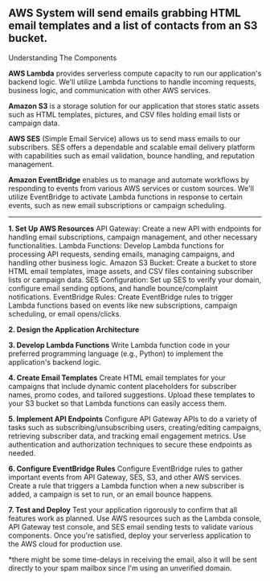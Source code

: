 AWS System will send emails grabbing HTML email templates and a list of contacts from an S3 bucket.
-
Understanding The Components

**AWS Lambda** provides serverless compute capacity to run our application's backend logic. We'll utilize Lambda functions to handle incoming requests, business logic, and communication with other AWS services.

**Amazon S3** is a storage solution for our application that stores static assets such as HTML templates, pictures, and CSV files holding email lists or campaign data.

**AWS SES** (Simple Email Service) allows us to send mass emails to our subscribers. SES offers a dependable and scalable email delivery platform with capabilities such as email validation, bounce handling, and reputation management.

**Amazon EventBridge** enables us to manage and automate workflows by responding to events from various AWS services or custom sources. We'll utilize EventBridge to activate Lambda functions in response to certain events, such as new email subscriptions or campaign scheduling.

----
**1. Set Up AWS Resources**
API Gateway: Create a new API with endpoints for handling email subscriptions, campaign management, and other necessary functionalities.
Lambda Functions: Develop Lambda functions for processing API requests, sending emails, managing campaigns, and handling other business logic.
Amazon S3 Bucket: Create a bucket to store HTML email templates, image assets, and CSV files containing subscriber lists or campaign data.
SES Configuration: Set up SES to verify your domain, configure email sending options, and handle bounce/complaint notifications.
EventBridge Rules: Create EventBridge rules to trigger Lambda functions based on events like new subscriptions, campaign scheduling, or email opens/clicks.

**2. Design the Application Architecture**

**3. Develop Lambda Functions**
Write Lambda function code in your preferred programming language (e.g., Python) to implement the application's backend logic.

**4. Create Email Templates**
Create HTML email templates for your campaigns that include dynamic content placeholders for subscriber names, promo codes, and tailored suggestions. Upload these templates to your S3 bucket so that Lambda functions can easily access them.

**5. Implement API Endpoints**
Configure API Gateway APIs to do a variety of tasks such as subscribing/unsubscribing users, creating/editing campaigns, retrieving subscriber data, and tracking email engagement metrics. Use authentication and authorization techniques to secure these endpoints as needed.

**6. Configure EventBridge Rules**
Configure EventBridge rules to gather important events from API Gateway, SES, S3, and other AWS services. Create a rule that triggers a Lambda function when a new subscriber is added, a campaign is set to run, or an email bounce happens.

**7. Test and Deploy**
Test your application rigorously to confirm that all features work as planned. Use AWS resources such as the Lambda console, API Gateway test console, and SES email sending tests to validate various components. Once you're satisfied, deploy your serverless application to the AWS cloud for production use.

*there might be some time-delays in receiving the email, also it will be sent directly to your spam mailbox since I'm using an unverified domain.
